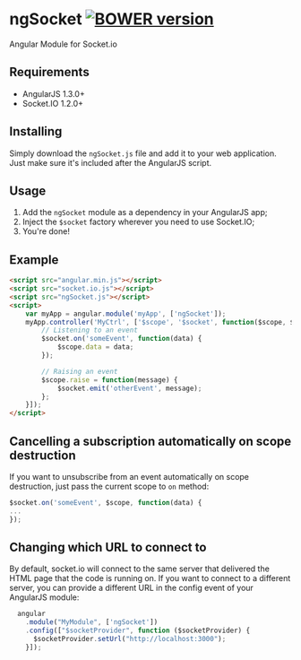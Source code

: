 # ngSocket [![BOWER version](https://badge-me.herokuapp.com/api/bower/chrisenytc/ng-socket.png)](http://badges.enytc.com/for/bower/chrisenytc/ng-socket)

Angular Module for Socket.io

## Requirements

 - AngularJS 1.3.0+
 - Socket.IO 1.2.0+

## Installing

Simply download the `ngSocket.js` file and add it to your web application. Just make sure it's included after the AngularJS script.

## Usage

 1. Add the `ngSocket` module as a dependency in your AngularJS app;
 2. Inject the `$socket` factory wherever you need to use Socket.IO;
 3. You're done!

## Example
```html
<script src="angular.min.js"></script>
<script src="socket.io.js"></script>
<script src="ngSocket.js"></script>
<script>
    var myApp = angular.module('myApp', ['ngSocket']);
    myApp.controller('MyCtrl', ['$scope', '$socket', function($scope, $socket) {
        // Listening to an event
        $socket.on('someEvent', function(data) {
            $scope.data = data;
        });

        // Raising an event
        $scope.raise = function(message) {            
            $socket.emit('otherEvent', message);
        };
    }]);
</script>
``` 
## Cancelling a subscription automatically on scope destruction

If you want to unsubscribe from an event automatically on scope destruction, just pass the current scope to `on` method:

```javascript
$socket.on('someEvent', $scope, function(data) { 
... 
});
```

## Changing which URL to connect to

By default, socket.io will connect to the same server that delivered the HTML page that the code is running on.
If you want to connect to a different server, you can provide a different URL in the config event of your AngularJS
module:

````javascript
  angular
    .module("MyModule", ['ngSocket'])
    .config(["$socketProvider", function ($socketProvider) {
      $socketProvider.setUrl("http://localhost:3000");
    }]);
````
